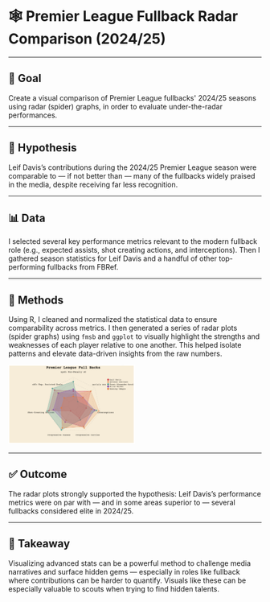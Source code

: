 # 🕸️ Premier League Fullback Radar Comparison (2024/25)

---

## 🎯 Goal  
Create a visual comparison of Premier League fullbacks' 2024/25 seasons using radar (spider) graphs, in order to evaluate under-the-radar performances.

---

## 🤔 Hypothesis  
Leif Davis’s contributions during the 2024/25 Premier League season were comparable to — if not better than — many of the fullbacks widely praised in the media, despite receiving far less recognition.

---

## 📊 Data  
I selected several key performance metrics relevant to the modern fullback role (e.g., expected assists, shot creating actions, and interceptions). Then I gathered season statistics for Leif Davis and a handful of other top-performing fullbacks from FBRef.

---

## 🧠 Methods  
Using R, I cleaned and normalized the statistical data to ensure comparability across metrics. I then generated a series of radar plots (spider graphs) using `fmsb` and `ggplot` to visually highlight the strengths and weaknesses of each player relative to one another. This helped isolate patterns and elevate data-driven insights from the raw numbers.
 
<img src="Graphs/Top%20Full%20Backs.png" width="50%" />

---

## ✅ Outcome  
The radar plots strongly supported the hypothesis: Leif Davis’s performance metrics were on par with — and in some areas superior to — several fullbacks considered elite in 2024/25. 

---

## 🧩 Takeaway  
Visualizing advanced stats can be a powerful method to challenge media narratives and surface hidden gems — especially in roles like fullback where contributions can be harder to quantify. Visuals like these can be especially valuable to scouts when trying to find hidden talents. 

